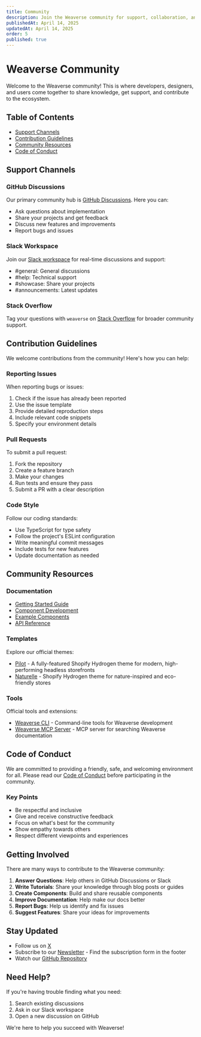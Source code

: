 ```yaml
---
title: Community
description: Join the Weaverse community for support, collaboration, and sharing best practices.
publishedAt: April 14, 2025
updatedAt: April 14, 2025
order: 5
published: true
---
```


# Weaverse Community

Welcome to the Weaverse community! This is where developers, designers, and users come together to share knowledge, get support, and contribute to the ecosystem.

## Table of Contents
- [Support Channels](#support-channels)
- [Contribution Guidelines](#contribution-guidelines)
- [Community Resources](#community-resources)
- [Code of Conduct](#code-of-conduct)

## Support Channels

### GitHub Discussions
Our primary community hub is [GitHub Discussions](https://github.com/orgs/Weaverse/discussions). Here you can:

- Ask questions about implementation
- Share your projects and get feedback
- Discuss new features and improvements
- Report bugs and issues

### Slack Workspace
Join our [Slack workspace](https://wvse.cc/weaverse-slack) for real-time discussions and support:

- #general: General discussions
- #help: Technical support
- #showcase: Share your projects
- #announcements: Latest updates

### Stack Overflow
Tag your questions with `weaverse` on [Stack Overflow](https://stackoverflow.com/questions/tagged/weaverse) for broader community support.

## Contribution Guidelines

We welcome contributions from the community! Here's how you can help:

### Reporting Issues
When reporting bugs or issues:

1. Check if the issue has already been reported
2. Use the issue template
3. Provide detailed reproduction steps
4. Include relevant code snippets
5. Specify your environment details

### Pull Requests
To submit a pull request:

1. Fork the repository
2. Create a feature branch
3. Make your changes
4. Run tests and ensure they pass
5. Submit a PR with a clear description

### Code Style
Follow our coding standards:

- Use TypeScript for type safety
- Follow the project's ESLint configuration
- Write meaningful commit messages
- Include tests for new features
- Update documentation as needed

## Community Resources

### Documentation
- [Getting Started Guide](/docs/getting-started)
- [Component Development](/docs/guides/weaverse-component)
- [Example Components](/docs/guides/example-components)
- [API Reference](/docs/api)

### Templates
Explore our official themes:

- [Pilot](https://github.com/Weaverse/pilot) - A fully-featured Shopify Hydrogen theme for modern, high-performing headless storefronts
- [Naturelle](https://github.com/Weaverse/naturelle) - Shopify Hydrogen theme for nature-inspired and eco-friendly stores

### Tools
Official tools and extensions:

- [Weaverse CLI](https://github.com/weaverse/cli) - Command-line tools for Weaverse development
- [Weaverse MCP Server](https://github.com/Weaverse/mcp-server) - MCP server for searching Weaverse documentation

## Code of Conduct

We are committed to providing a friendly, safe, and welcoming environment for all. Please read our [Code of Conduct](https://github.com/weaverse/weaverse/blob/main/CODE_OF_CONDUCT.md) before participating in the community.

### Key Points
- Be respectful and inclusive
- Give and receive constructive feedback
- Focus on what's best for the community
- Show empathy towards others
- Respect different viewpoints and experiences

## Getting Involved

There are many ways to contribute to the Weaverse community:

1. **Answer Questions**: Help others in GitHub Discussions or Slack
2. **Write Tutorials**: Share your knowledge through blog posts or guides
3. **Create Components**: Build and share reusable components
4. **Improve Documentation**: Help make our docs better
5. **Report Bugs**: Help us identify and fix issues
6. **Suggest Features**: Share your ideas for improvements

## Stay Updated

- Follow us on [X](https://x.com/weaverseio)
- Subscribe to our [Newsletter](https://weaverse.io/#newsletter) - Find the subscription form in the footer
- Watch our [GitHub Repository](https://github.com/weaverse/weaverse)

## Need Help?

If you're having trouble finding what you need:

1. Search existing discussions
2. Ask in our Slack workspace
3. Open a new discussion on GitHub

We're here to help you succeed with Weaverse! 